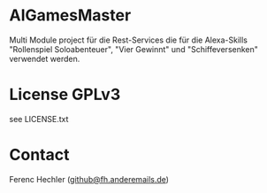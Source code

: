 # AIGamesMaster
Multi Module project für die Rest-Services die für die Alexa-Skills "Rollenspiel Soloabenteuer", "Vier Gewinnt" und "Schiffeversenken" verwendet werden.

# License GPLv3
see LICENSE.txt

# Contact
Ferenc Hechler (github@fh.anderemails.de)